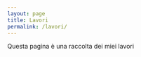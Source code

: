 ```yaml
---
layout: page
title: Lavori
permalink: /lavori/
---
```


Questa pagina è una raccolta dei miei lavori
